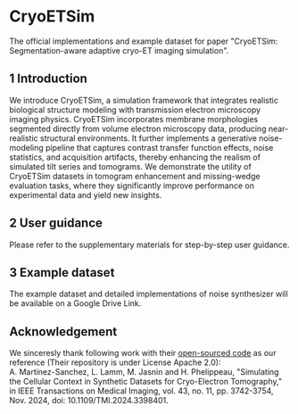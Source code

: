 # CryoETSim
The official implementations and example dataset for paper "CryoETSim: Segmentation-aware adaptive cryo-ET imaging simulation".

## 1 Introduction
We introduce CryoETSim, a simulation framework that integrates realistic biological structure modeling with transmission electron microscopy imaging physics. CryoETSim incorporates membrane morphologies segmented directly from volume electron microscopy data, producing near-realistic structural environments. It further implements a generative noise-modeling pipeline that captures contrast transfer function effects, noise statistics, and acquisition artifacts, thereby enhancing the realism of simulated tilt series and tomograms. We demonstrate the utility of CryoETSim datasets in tomogram enhancement and missing-wedge evaluation tasks, where they significantly improve performance on experimental data and yield new insights.

## 2 User guidance
Please refer to the supplementary materials for step-by-step user guidance.

## 3 Example dataset
The example dataset and detailed implementations of noise synthesizer will be available on a Google Drive Link.


## Acknowledgement
We sinceresly thank following work with their [open-sourced code](https://github.com/anmartinezs/polnet) as our reference (Their repository is under License Apache 2.0): <br>
A. Martinez-Sanchez, L. Lamm, M. Jasnin and H. Phelippeau, "Simulating the Cellular Context in Synthetic Datasets for Cryo-Electron Tomography," in IEEE Transactions on Medical Imaging, vol. 43, no. 11, pp. 3742-3754, Nov. 2024, doi: 10.1109/TMI.2024.3398401.
